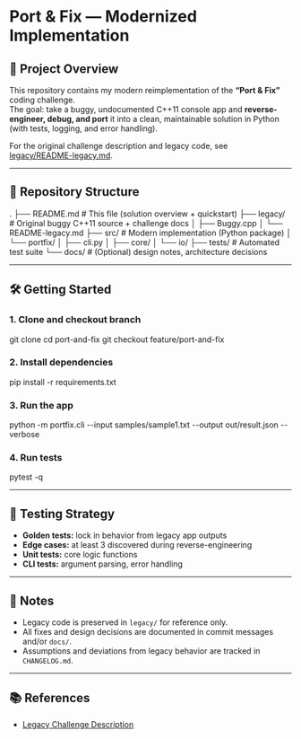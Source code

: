 # Port & Fix — Modernized Implementation

## 🚀 Project Overview
This repository contains my modern reimplementation of the **“Port & Fix”** coding challenge.  
The goal: take a buggy, undocumented C++11 console app and **reverse-engineer, debug, and port** it into a clean, maintainable solution in Python (with tests, logging, and error handling).

For the original challenge description and legacy code, see [legacy/README-legacy.md](./legacy/README-legacy.md).

---

## 📂 Repository Structure
.
├── README.md              # This file (solution overview + quickstart)
├── legacy/                # Original buggy C++11 source + challenge docs
│   ├── Buggy.cpp
│   └── README-legacy.md
├── src/                   # Modern implementation (Python package)
│   └── portfix/
│       ├── cli.py
│       ├── core/
│       └── io/
├── tests/                 # Automated test suite
└── docs/                  # (Optional) design notes, architecture decisions

---

## 🛠️ Getting Started

### 1. Clone and checkout branch
git clone <your-repo-url>
cd port-and-fix
git checkout feature/port-and-fix

### 2. Install dependencies
pip install -r requirements.txt

### 3. Run the app
python -m portfix.cli --input samples/sample1.txt --output out/result.json --verbose

### 4. Run tests
pytest -q

---

## 🧪 Testing Strategy
- **Golden tests:** lock in behavior from legacy app outputs  
- **Edge cases:** at least 3 discovered during reverse-engineering  
- **Unit tests:** core logic functions  
- **CLI tests:** argument parsing, error handling  

---

## 📖 Notes
- Legacy code is preserved in `legacy/` for reference only.  
- All fixes and design decisions are documented in commit messages and/or `docs/`.  
- Assumptions and deviations from legacy behavior are tracked in `CHANGELOG.md`.  

---

## 📚 References
- [Legacy Challenge Description](./legacy/README-legacy.md)
